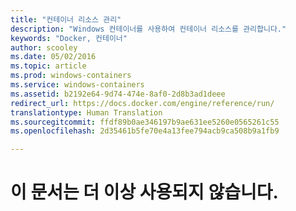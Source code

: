 ```yaml
---
title: "컨테이너 리소스 관리"
description: "Windows 컨테이너를 사용하여 컨테이너 리소스를 관리합니다."
keywords: "Docker, 컨테이너"
author: scooley
ms.date: 05/02/2016
ms.topic: article
ms.prod: windows-containers
ms.service: windows-containers
ms.assetid: b2192e64-9d74-474e-8af0-2d8b3ad1deee
redirect_url: https://docs.docker.com/engine/reference/run/
translationtype: Human Translation
ms.sourcegitcommit: ffdf89b0ae346197b9ae631ee5260e0565261c55
ms.openlocfilehash: 2d35461b5fe70e4a13fee794acb9ca508b9a1fb9

---
```


# 이 문서는 더 이상 사용되지 않습니다.


<!--HONumber=Oct16_HO4-->



